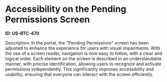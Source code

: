# Accessibility on the Pending Permissions Screen

**ID: US-BTC-470**

Description: In the portal, the "Pending Permissions" screen has been adjusted to enhance the experience for users with visual impairments. With the use of a screen reader, navigation is now easy to follow, with a clear and logical order. Each element on the screen is described in an understandable manner, with precise identification, allowing users to recognize and activate permissions independently. This significantly improves accessibility and usability, ensuring that everyone can interact with the screen efficiently.